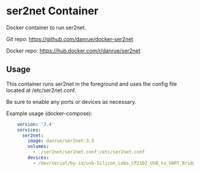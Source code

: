 # ser2net Container

Docker container to run ser2net.

Git repo: https://github.com/danrue/docker-ser2net

Docker repo: https://hub.docker.com/r/danrue/ser2net

## Usage

This container runs ser2net in the foreground and uses the config file located
at /etc/ser2net.conf.

Be sure to enable any ports or devices as necessary.

Example usage (docker-compose):

```yaml
    version: '3.4'
    services:
      ser2net:
        image: danrue/ser2net:3.5
        volumes:
          - ./ser2net/ser2net.conf:/etc/ser2net.conf
        devices:
          - /dev/serial/by-id/usb-Silicon_Labs_CP2102_USB_to_UART_Bridge_Controller_0001-if00-port0
```
